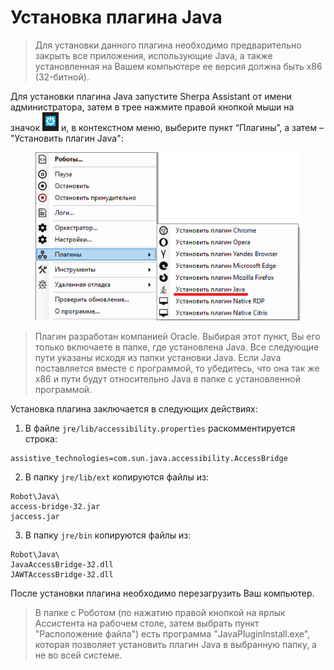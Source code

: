 # Установка плагина Java

> Для установки данного плагина необходимо предварительно закрыть все приложения, использующие Java, а также установленная на Вашем компьютере ее версия должна быть x86 (32-битной).

Для установки плагина Java запустите Sherpa Assistant от имени администратора, затем в трее нажмите правой кнопкой мыши на значок ![](../../../../.gitbook/assets/2025-07-28_20-49-55.png) и, в контекстном меню, выберите пункт “Плагины”, а затем – "Установить плагин Java":

<figure><img src="../../../../.gitbook/assets/2025-07-28_22-08-28.png" alt=""><figcaption></figcaption></figure>

> Плагин разработан компанией Oracle. Выбирая этот пункт, Вы его только включаете в папке, где установлена Java. Все следующие пути указаны исходя из папки установки Java. Если Java поставляется вместе с программой, то убедитесь, что она так же x86 и пути будут относительно Java в папке с установленной программой.

Установка плагина заключается в следующих действиях:

1. В файле `jre/lib/accessibility.properties` раскомментируется строка:

```
assistive_technologies=com.sun.java.accessibility.AccessBridge
```

2. В папку `jre/lib/ext` копируются файлы из:

```
Robot\Java\
access-bridge-32.jar
jaccess.jar
```

3. В папку `jre/bin` копируются файлы из:&#x20;

```
Robot\Java\
JavaAccessBridge-32.dll
JAWTAccessBridge-32.dll
```

После установки плагина необходимо перезагрузить Ваш компьютер.

> В папке с Роботом (по нажатию правой кнопкой на ярлык Ассистента на рабочем столе, затем выбрать пункт "Расположение файла") есть программа "JavaPluginInstall.exe", которая позволяет установить плагин Java в выбранную папку, а не во всей системе.
